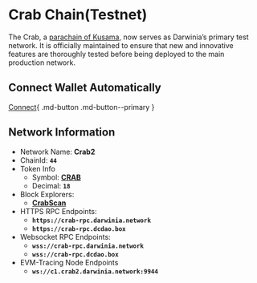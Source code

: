 # Crab Chain(Testnet)
The Crab, a [parachain of Kusama](https://kusama.subscan.io/parachain/2105), now serves as Darwinia’s primary test network. It is officially maintained to ensure that new and innovative features are thoroughly tested before being deployed to the main production network.

## Connect Wallet Automatically

[Connect](https://chainlist.org/chain/44){ .md-button .md-button--primary }

## Network Information

- Network Name: **Crab2**
- ChainId: **`44`**
- Token Info
    - Symbol: [**CRAB**](https://coinmarketcap.com/currencies/darwinia-crab-network)
    - Decimal: **`18`**
- Block Explorers:
    - [**CrabScan**](https://crab-scan.darwinia.network/)
- HTTPS RPC Endpoints:
    - **`https://crab-rpc.darwinia.network`**
    - **`https://crab-rpc.dcdao.box`**
- Websocket RPC Endpoints:
    - **`wss://crab-rpc.darwinia.network`**
    - **`wss://crab-rpc.dcdao.box`**
- EVM-Tracing Node Endpoints
    - **`ws://c1.crab2.darwinia.network:9944`**